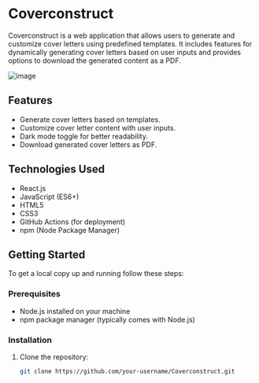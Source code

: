 # Coverconstruct

Coverconstruct is a web application that allows users to generate and customize cover letters using predefined templates. It includes features for dynamically generating cover letters based on user inputs and provides options to download the generated content as a PDF.

![image](https://github.com/MogammadShaqeelless16/CoverConstruct/assets/54390756/95430c08-73dc-4b01-a068-f5869ae8b315)

## Features

- Generate cover letters based on templates.
- Customize cover letter content with user inputs.
- Dark mode toggle for better readability.
- Download generated cover letters as PDF.

## Technologies Used

- React.js
- JavaScript (ES6+)
- HTML5
- CSS3
- GitHub Actions (for deployment)
- npm (Node Package Manager)

## Getting Started

To get a local copy up and running follow these steps:

### Prerequisites

- Node.js installed on your machine
- npm package manager (typically comes with Node.js)

### Installation

1. Clone the repository:

   ```bash
   git clone https://github.com/your-username/Coverconstruct.git
